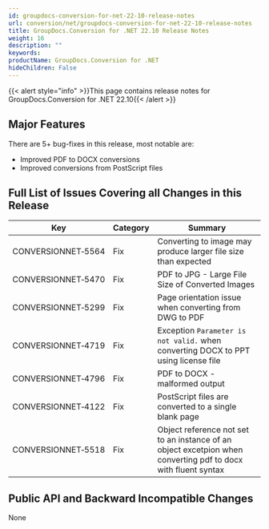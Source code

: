 ```yaml
---
id: groupdocs-conversion-for-net-22-10-release-notes
url: conversion/net/groupdocs-conversion-for-net-22-10-release-notes
title: GroupDocs.Conversion for .NET 22.10 Release Notes
weight: 16
description: ""
keywords: 
productName: GroupDocs.Conversion for .NET
hideChildren: False
---
```

{{< alert style="info" >}}This page contains release notes for GroupDocs.Conversion for .NET 22.10{{< /alert >}}

## Major Features

There are 5+ bug-fixes in this release, most notable are:

* Improved PDF to DOCX conversions
* Improved conversions from PostScript files

## Full List of Issues Covering all Changes in this Release

| Key | Category | Summary |
| --- | --- | --- |
| CONVERSIONNET&#8209;5564 | Fix | Converting to image may produce larger file size than expected |
| CONVERSIONNET&#8209;5470 | Fix | PDF to JPG - Large File Size of Converted Images |
| CONVERSIONNET&#8209;5299 | Fix | Page orientation issue when converting from DWG to PDF |
| CONVERSIONNET&#8209;4719 | Fix | Exception `Parameter is not valid.` when converting DOCX to PPT using license file |
| CONVERSIONNET&#8209;4796 | Fix | PDF to DOCX - malformed output |
| CONVERSIONNET&#8209;4122 | Fix | PostScript files are converted to a single blank page |
| CONVERSIONNET&#8209;5518 | Fix | Object reference not set to an instance of an object excetpion when converting pdf to docx with fluent syntax |

## Public API and Backward Incompatible Changes

None
